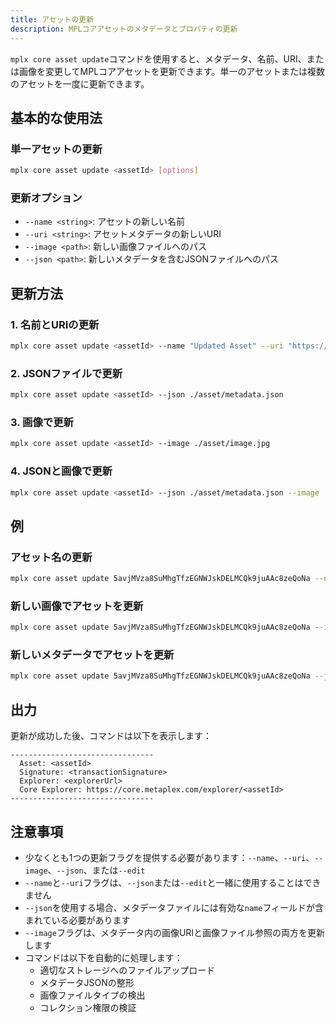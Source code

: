 ```yaml
---
title: アセットの更新
description: MPLコアアセットのメタデータとプロパティの更新
---
```


`mplx core asset update`コマンドを使用すると、メタデータ、名前、URI、または画像を変更してMPLコアアセットを更新できます。単一のアセットまたは複数のアセットを一度に更新できます。

## 基本的な使用法

### 単一アセットの更新
```bash
mplx core asset update <assetId> [options]
```

### 更新オプション
- `--name <string>`: アセットの新しい名前
- `--uri <string>`: アセットメタデータの新しいURI
- `--image <path>`: 新しい画像ファイルへのパス
- `--json <path>`: 新しいメタデータを含むJSONファイルへのパス

## 更新方法

### 1. 名前とURIの更新
```bash
mplx core asset update <assetId> --name "Updated Asset" --uri "https://example.com/metadata.json"
```

### 2. JSONファイルで更新
```bash
mplx core asset update <assetId> --json ./asset/metadata.json
```

### 3. 画像で更新
```bash
mplx core asset update <assetId> --image ./asset/image.jpg
```

### 4. JSONと画像で更新
```bash
mplx core asset update <assetId> --json ./asset/metadata.json --image ./asset/image.jpg
```

## 例

### アセット名の更新
```bash
mplx core asset update 5avjMVza8SuMhgTfzEGNWJskDELMCQk9juAAc8zeQoNa --name "New Asset Name"
```

### 新しい画像でアセットを更新
```bash
mplx core asset update 5avjMVza8SuMhgTfzEGNWJskDELMCQk9juAAc8zeQoNa --image ./images/new-image.png
```

### 新しいメタデータでアセットを更新
```bash
mplx core asset update 5avjMVza8SuMhgTfzEGNWJskDELMCQk9juAAc8zeQoNa --json ./metadata/new-metadata.json
```

## 出力

更新が成功した後、コマンドは以下を表示します：
```
--------------------------------
  Asset: <assetId>
  Signature: <transactionSignature>
  Explorer: <explorerUrl>
  Core Explorer: https://core.metaplex.com/explorer/<assetId>
--------------------------------
```

## 注意事項

- 少なくとも1つの更新フラグを提供する必要があります：`--name`、`--uri`、`--image`、`--json`、または`--edit`
- `--name`と`--uri`フラグは、`--json`または`--edit`と一緒に使用することはできません
- `--json`を使用する場合、メタデータファイルには有効な`name`フィールドが含まれている必要があります
- `--image`フラグは、メタデータ内の画像URIと画像ファイル参照の両方を更新します
- コマンドは以下を自動的に処理します：
  - 適切なストレージへのファイルアップロード
  - メタデータJSONの整形
  - 画像ファイルタイプの検出
  - コレクション権限の検証